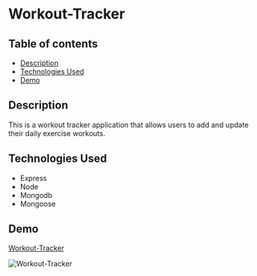 # Workout-Tracker

## Table of contents


- [Description](#description)
- [Technologies Used](#technologies-used)
- [Demo](#demo)

## Description

This is a workout tracker application that allows users to add and update their daily exercise workouts. 


## Technologies Used

- Express
- Node
- Mongodb
- Mongoose


## Demo

[Workout-Tracker](https://intense-lowlands-57638.herokuapp.com/)

![Workout-Tracker](assets/img/Fitness-Tracker.gif)
